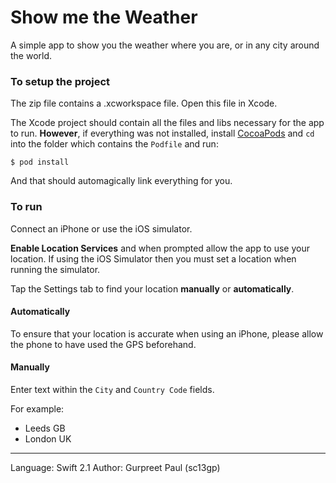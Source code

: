 Show me the Weather
===================
A simple app to show you the weather where you are, or in any city around the world.

### To setup the project
The zip file contains a .xcworkspace file. Open this file in Xcode.

The Xcode project should contain all the files and libs necessary for the app to run. **However**, if everything was not installed, install [CocoaPods](https://cocoapods.org/) and `cd` into the folder which contains the `Podfile` and run:

```
$ pod install
```

And that should automagically link everything for you.

### To run
Connect an iPhone or use the iOS simulator. 

**Enable Location Services** and when prompted allow the app to use your location. If using the iOS Simulator then you must set a location when running the simulator.

Tap the Settings tab to find your location **manually** or **automatically**. 

#### Automatically
To ensure that your location is accurate when using an iPhone, please allow the phone to have used the GPS beforehand.

#### Manually
Enter text within the `City` and `Country Code` fields. 

For example: 

- Leeds GB 
- London UK

----
Language: Swift 2.1
Author: Gurpreet Paul (sc13gp)